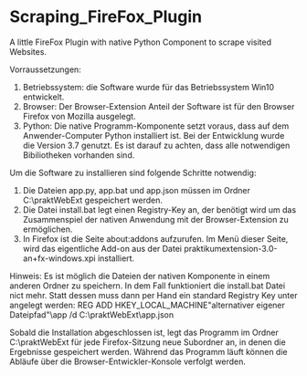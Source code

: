 # Scraping_FireFox_Plugin
A little FireFox Plugin with native Python Component to scrape visited Websites.


Vorraussetzungen:
1. Betriebssystem: die Software wurde für das Betriebssystem Win10 entwickelt.
2. Browser: Der Browser-Extension Anteil der Software ist für den Browser Firefox von Mozilla ausgelegt.
3. Python: Die native Programm-Komponente setzt voraus, dass auf dem Anwender-Computer Python installiert ist.
Bei der Entwicklung wurde die Version 3.7 genutzt. Es ist darauf zu achten, dass alle notwendigen Bibiliotheken vorhanden sind.

Um die Software zu installieren sind folgende Schritte notwendig:
1. Die Dateien app.py, app.bat und app.json müssen im Ordner C:\praktWebExt gespeichert werden. 
2. Die Datei install.bat legt einen Registry-Key an, der benötigt wird um das Zusammenspiel der nativen Anwendung
mit der Browser-Extension zu ermöglichen.
3. In Firefox ist die Seite about:addons aufzurufen. Im Menü dieser Seite, 
wird das eigentliche Add-on aus der Datei praktikumextension-3.0-an+fx-windows.xpi installiert.

Hinweis:
Es ist möglich die Dateien der nativen Komponente in einem anderen Ordner zu speichern. In dem Fall funktioniert die install.bat Datei 
nict mehr. Statt dessen muss dann per Hand ein standard Registry Key unter angelegt werden:
REG ADD HKEY_LOCAL_MACHINE\"alternativer eigener Dateipfad"\app /d C:\praktWebExt\app.json

Sobald die Installation abgeschlossen ist, legt das Programm im Ordner C:\praktWebExt für jede Firefox-Sitzung
neue Subordner an, in denen die Ergebnisse gespeichert werden.
Während das Programm läuft können die Abläufe über die Browser-Entwickler-Konsole verfolgt werden.
